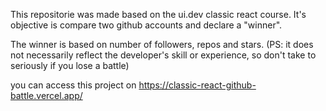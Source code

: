 This repositorie was made based on the ui.dev classic react course. It's objective is compare two github accounts and declare a "winner".

The winner is based on number of followers, repos and stars.
(PS: it does not necessarily reflect the developer's skill or experience, so don't take to seriously if you lose a battle)

you can access this project on https://classic-react-github-battle.vercel.app/
